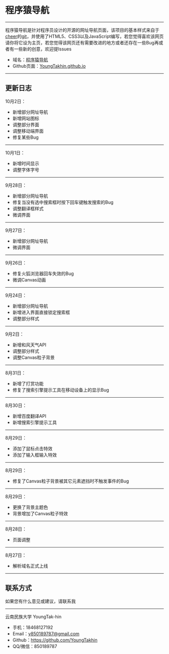 
# 程序猿导航

---

程序猿导航是针对程序员设计的开源的网址导航页面，该项目的基本样式来自于[cheer](https://github.com/cheer-hwj)的[git](https://github.com/cheer-hwj/AnywhereAnything)，并使用了HTML5、CSS3以及JavaScript编写，若您觉得喜欢该网页请你将它设为主页，若您觉得该网页还有需要改进的地方或者还存在一些Bug再或者有一些新的创意，欢迎提Issues

 - 域名：[程序猿导航](https://yuan1024.com/)
 - Github页面：[YoungTakhin.github.io](https://github.com/YoungTakhin/YoungTakhin.github.io)

---
## 更新日志

   10月2日：

- 新增部分网址导航
- 新增网站图标
- 调整部分界面
- 调整移动端界面
- 修复某些Bug

---

   10月1日：

- 新增时间显示
- 调整字体字号

---

   9月28日：

   - 新增部分网址导航
   - 修复当没有选中搜索框时按下回车键触发搜索的Bug
   - 调整翻译框样式
   - 微调界面

---
   9月27日：
   - 新增部分网址导航
   - 微调界面

---
  9月26日：
   - 修复火狐浏览器回车失效的Bug
   - 微调Canvas动画

---
  9月24日：
   - 新增部分网址导航
   - 新增进入界面直接锁定搜索框
   - 调整部分样式

---
   9月2日：
   - 新增和风天气API
   - 调整部分样式
   - 调整Canvas粒子背景

---
   8月31日：
   - 新增了打赏功能
   - 修复了搜索引擎提示工具在移动设备上的显示Bug

---
   8月30日：
   - 新增百度翻译API
   - 新增搜索引擎提示工具

---
   8月29日：
   - 添加了鼠标点击特效
   - 添加了输入框输入特效

---
  8月29日：
  - 修复了Canvas粒子背景被其它元素遮挡时不触发事件的Bug

---
   8月29日：
   - 更换了背景主题色
   - 背景增加了Canvas粒子特效

---
  8月28日：
  - 页面调整

---
   8月27日：
   - 解析域名正式上线

---
## 联系方式

如果您有什么意见或建议，请联系我

---
云南民族大学 YoungTak-hin
- 手机：18468127192
- Email：y850189787@gmail.com
- Github：https://github.com/YoungTakhin
- QQ/微信：850189787
